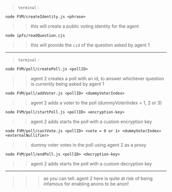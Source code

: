 > `terminal` :

```
node FVM/createIdentity.js <phrase>
```

> > this will create a public voting identity for the agent

```
node ipfs/readQuestion.cjs
```

> >  this will provide the `cid` of the question asked by agent 1

-----

> `terminal` :

```
node FVM/poll/createPoll.js <pollID>
```

> > agent 2 creates a poll with an id, to answer whichever question is currently being asked by agent 1

```
node FVM/poll/addVoter.js <pollID> <dummyVoterIndex>
```

> > agent 2 adds a voter to the poll (dummyVoterIndex = 1, 2 or 3)

```
node FVM/poll/startPoll.js <pollID> <encryption-key>
```

> > agent 2 adds starts the poll with a custom encryption key

```
node FVM/poll/castVote.js <pollID> <vote = 0 or 1> <dummyVoterIndex> <externalNullifier>
```

> > dummy voter votes in the poll using agent 2 as a proxy

```
node FVM/poll/endPoll.js <pollID> <decryption-key>
```

> > agent 2 adds starts the poll with a custom decryption key

-----

> > > as you can tell: agent 2 here is quite at risk of being infamous for enabling anons to be anon!